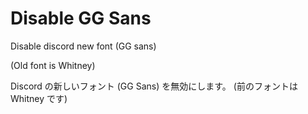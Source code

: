 # Disable GG Sans
Disable discord new font (GG sans)

(Old font is Whitney)

Discord の新しいフォント (GG Sans) を無効にします。
(前のフォントは Whitney です)
